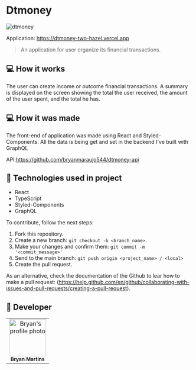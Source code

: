 # Dtmoney

<!---Esses são exemplos. Veja https://shields.io para outras pessoas ou para personalizar este conjunto de escudos. Você pode querer incluir dependências, status do projeto e informações de licença aqui--->

![dtmoney](https://user-images.githubusercontent.com/62571814/178116296-628e8931-7d2d-49e8-83cb-934dba6377e7.gif)

Application: https://dtmoney-two-hazel.vercel.app

> An application for user organize its financial transactions.

## 💻 How it works

The user can create income or outcome financial transactions. A summary is displayed on the screen showing the total the user received, the amount of the user spent, and the total he has.

## 💻 How it was made

The front-end of application was made using React and Styled-Components. All the data is being get and set in the backend I've built with GraphQL

API:https://github.com/bryanmaraujo544/dtmoney-api

## 🚀 Technologies used in project

- React
- TypeScript
- Styled-Components
- GraphQL

To contribute, follow the next steps:

1. Fork this repository.
2. Create a new branch: `git checkout -b <branch_name>`.
3. Make your changes and confirm them: `git commit -m '<commit_message>'`
4. Send to the main branch: `git push origin <project_name> / <local>`
5. Create the pull request.

As an alternative, check the documentation of the Github to lear how to make a pull request: (https://help.github.com/en/github/collaborating-with-issues-and-pull-requests/creating-a-pull-request).

## 🤝 Developer

<table>
  <tr>
    <td align="center">
      <a href="#">
        <img src="https://github.com/bryanmaraujo544.png" width="100px;" alt="Bryan's profile photo"/><br>
        <sub>
          <b>Bryan Martins</b>
        </sub>
      </a>
    </td>

</table>
